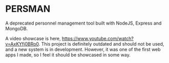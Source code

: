 # PERSMAN
A deprecated personnel management tool built with NodeJS, Express and MongoDB.

A video showcase is here, https://www.youtube.com/watch?v=AxKYfj0BRo0. This project is definitely outdated and should not be used, and a new system is in development. However, it was one of the first web apps I made, so I feel it should be showcased in some way.
